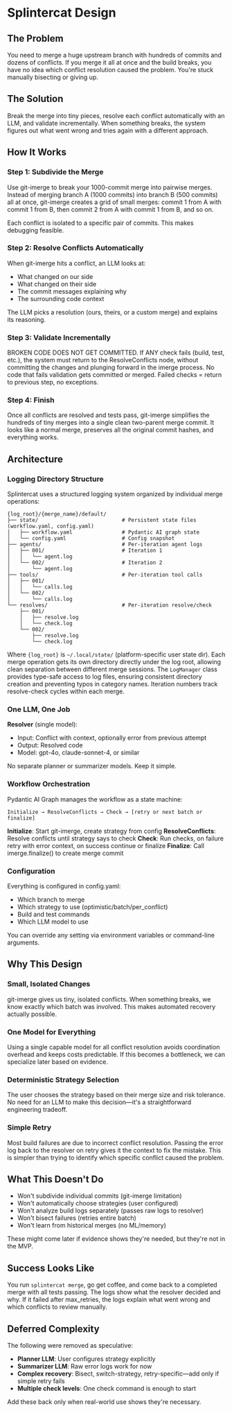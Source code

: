 # Splintercat Design

## The Problem

You need to merge a huge upstream branch with hundreds of commits and dozens of conflicts. If you merge it all at once and the build breaks, you have no idea which conflict resolution caused the problem. You're stuck manually bisecting or giving up.

## The Solution

Break the merge into tiny pieces, resolve each conflict automatically with an LLM, and validate incrementally. When something breaks, the system figures out what went wrong and tries again with a different approach.

## How It Works

### Step 1: Subdivide the Merge

Use git-imerge to break your 1000-commit merge into pairwise merges. Instead of merging branch A (1000 commits) into branch B (500 commits) all at once, git-imerge creates a grid of small merges: commit 1 from A with commit 1 from B, then commit 2 from A with commit 1 from B, and so on.

Each conflict is isolated to a specific pair of commits. This makes debugging feasible.

### Step 2: Resolve Conflicts Automatically

When git-imerge hits a conflict, an LLM looks at:
- What changed on our side
- What changed on their side
- The commit messages explaining why
- The surrounding code context

The LLM picks a resolution (ours, theirs, or a custom merge) and explains its reasoning.

### Step 3: Validate Incrementally

BROKEN CODE DOES NOT GET COMMITTED.  If ANY check fails (build, test, etc.), the system must return to the ResolveConflicts node, without committing the changes and plunging forward in the imerge process. No code that fails validation gets committed or merged. Failed checks = return to previous step, no exceptions.

### Step 4: Finish

Once all conflicts are resolved and tests pass, git-imerge simplifies the hundreds of tiny merges into a single clean two-parent merge commit. It looks like a normal merge, preserves all the original commit hashes, and everything works.

## Architecture

### Logging Directory Structure

Splintercat uses a structured logging system organized by individual merge operations:

```
{log_root}/{merge_name}/default/
├── state/                           # Persistent state files (workflow.yaml, config.yaml)
│   ├── workflow.yaml                # Pydantic AI graph state
│   └── config.yaml                  # Config snapshot
├── agents/                          # Per-iteration agent logs
│   ├── 001/                         # Iteration 1
│   │   └── agent.log
│   └── 002/                         # Iteration 2
│       └── agent.log
├── tools/                           # Per-iteration tool calls
│   ├── 001/
│   │   └── calls.log
│   └── 002/
│       └── calls.log
└── resolves/                        # Per-iteration resolve/check
    ├── 001/
    │   ├── resolve.log
    │   └── check.log
    └── 002/
        ├── resolve.log
        └── check.log
```

Where `{log_root}` is `~/.local/state/` (platform-specific user state dir). Each merge operation gets its own directory directly under the log root, allowing clean separation between different merge sessions. The `LogManager` class provides type-safe access to log files, ensuring consistent directory creation and preventing typos in category names. Iteration numbers track resolve-check cycles within each merge.

### One LLM, One Job

**Resolver** (single model):
- Input: Conflict with context, optionally error from previous attempt
- Output: Resolved code
- Model: gpt-4o, claude-sonnet-4, or similar

No separate planner or summarizer models. Keep it simple.

### Workflow Orchestration

Pydantic AI Graph manages the workflow as a state machine:
```
Initialize → ResolveConflicts → Check → [retry or next batch or finalize]
```

**Initialize**: Start git-imerge, create strategy from config
**ResolveConflicts**: Resolve conflicts until strategy says to check
**Check**: Run checks, on failure retry with error context, on success continue or finalize
**Finalize**: Call imerge.finalize() to create merge commit

### Configuration

Everything is configured in config.yaml:
- Which branch to merge
- Which strategy to use (optimistic/batch/per_conflict)
- Build and test commands
- Which LLM model to use

You can override any setting via environment variables or command-line arguments.

## Why This Design

### Small, Isolated Changes

git-imerge gives us tiny, isolated conflicts. When something breaks, we know exactly which batch was involved. This makes automated recovery actually possible.

### One Model for Everything

Using a single capable model for all conflict resolution avoids coordination overhead and keeps costs predictable. If this becomes a bottleneck, we can specialize later based on evidence.

### Deterministic Strategy Selection

The user chooses the strategy based on their merge size and risk tolerance. No need for an LLM to make this decision—it's a straightforward engineering tradeoff.

### Simple Retry

Most build failures are due to incorrect conflict resolution. Passing the error log back to the resolver on retry gives it the context to fix the mistake. This is simpler than trying to identify which specific conflict caused the problem.

## What This Doesn't Do

- Won't subdivide individual commits (git-imerge limitation)
- Won't automatically choose strategies (user configured)
- Won't analyze build logs separately (passes raw logs to resolver)
- Won't bisect failures (retries entire batch)
- Won't learn from historical merges (no ML/memory)

These might come later if evidence shows they're needed, but they're not in the MVP.

## Success Looks Like

You run `splintercat merge`, go get coffee, and come back to a completed merge with all tests passing. The logs show what the resolver decided and why. If it failed after max_retries, the logs explain what went wrong and which conflicts to review manually.

## Deferred Complexity

The following were removed as speculative:
- **Planner LLM**: User configures strategy explicitly
- **Summarizer LLM**: Raw error logs work for now
- **Complex recovery**: Bisect, switch-strategy, retry-specific—add only if simple retry fails
- **Multiple check levels**: One check command is enough to start

Add these back only when real-world use shows they're necessary.
